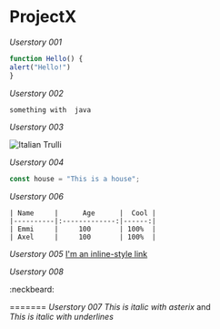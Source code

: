 # ProjectX

_Userstory 001_
``` js
function Hello() {
alert("Hello!")
}
```
_Userstory 002_
``` java
something with  java
```

_Userstory 003_

<img src="http://3hus.se/wp-content/uploads/2017/01/3hus_logo_low.jpg" alt="Italian Trulli"/>

_Userstory 004_
``` js
const house = "This is a house";

```
_Userstory 006_
```
| Name     |      Age      |  Cool |
|----------|:-------------:|------:|
| Emmi     |     100       | 100%  |
| Axel     |     100       | 100%  |
```

_Userstory 005_
[I'm an inline-style link](https://www.google.com)


_Userstory 008_

:neckbeard:

=======
_Userstory 007_
*This is italic with asterix* and  
_This is italic with underlines_

